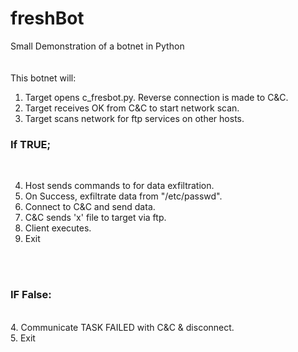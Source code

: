 # freshBot
Small Demonstration of a botnet in Python<br>
<br>
<br>
This botnet will:

1. Target opens c_fresbot.py. Reverse connection is made to C&C.<br>
2. Target receives OK from C&C to start network scan.<br>
3. Target scans network for ftp services on other hosts.<br>
<h3>If TRUE;</h3><br>

4. Host sends commands to for data exfiltration.<br>
5. On Success, exfiltrate data from "/etc/passwd".<br>
6. Connect to C&C and send data.<br>
7. C&C sends 'x' file to target via ftp.
8. Client executes.
7. Exit<br>
<br>
<br>
<h3>IF False:</h3><br>
4. Communicate TASK FAILED with C&C & disconnect.<br>
5. Exit<br>
